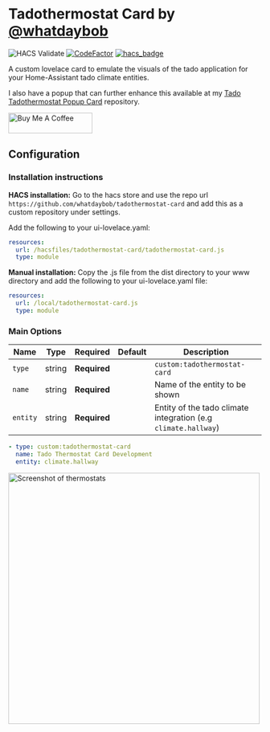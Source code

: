 # Tadothermostat Card by [@whatdaybob](https://www.github.com/whatdaybob)

![HACS Validate](https://github.com/whatdaybob/tadothermostat-card/workflows/HACS%20Validate/badge.svg)
[![CodeFactor](https://www.codefactor.io/repository/github/whatdaybob/tadothermostat-card/badge/master)](https://www.codefactor.io/repository/github/whatdaybob/tadothermostat-card/overview/master)
[![hacs_badge](https://img.shields.io/badge/HACS-Custom-orange.svg)](https://github.com/custom-components/hacs)

A custom lovelace card to emulate the visuals of the tado application for your Home-Assistant tado climate entities.

I also have a popup that can further enhance this available at my [Tado Tadothermostat Popup Card](https://github.com/whatdaybob/tadothermostat-popup-card/) repository.

<!-- markdownlint-disable MD033 -->

<a href="https://www.buymeacoffee.com/whatdaybob" target="_blank"><img src="https://cdn.buymeacoffee.com/buttons/lato-orange.png" alt="Buy Me A Coffee" style="height: 41px !important;width: 167px !important;" ></a>

<!-- markdownlint-enable MD033 -->

## Configuration

### Installation instructions

**HACS installation:**
Go to the hacs store and use the repo url `https://github.com/whatdaybob/tadothermostat-card` and add this as a custom repository under settings.

Add the following to your ui-lovelace.yaml:

```yaml
resources:
  url: /hacsfiles/tadothermostat-card/tadothermostat-card.js
  type: module
```

**Manual installation:**
Copy the .js file from the dist directory to your www directory and add the following to your ui-lovelace.yaml file:

```yaml
resources:
  url: /local/tadothermostat-card.js
  type: module
```

### Main Options

| Name     | Type   | Required     | Default | Description                                                    |
| -------- | ------ | ------------ | ------- | -------------------------------------------------------------- |
| `type`   | string | **Required** |         | `custom:tadothermostat-card`                                   |
| `name`   | string | **Required** |         | Name of the entity to be shown                                 |
| `entity` | string | **Required** |         | Entity of the tado climate integration (e.g `climate.hallway`) |

```yaml
- type: custom:tadothermostat-card
  name: Tado Thermostat Card Development
  entity: climate.hallway
```

<!-- markdownlint-disable MD033 -->

<a href="https://github.com/whatdaybob/tadothermostat-card/blob/master/media/screenshots/main.png" target="_blank"><img src="https://github.com/whatdaybob/tadothermostat-card/blob/master/media/screenshots/main.png" alt="Screenshot of thermostats" style="max-width: 100% !important;height: 500px !important;" ></a>

<!-- markdownlint-enable MD033 -->

